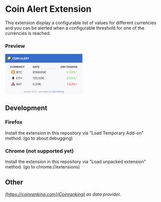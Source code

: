 # Coin Alert Extension

This extension display a configurable list of values for different currencies and you can be alerted when a configurable threshold for one of the currencies is reached.

### Preview

<img alt="preview" src="https://raw.githubusercontent.com/jbehuet/coin-alert-extension/master/assets/images/preview.png" width="250" />

## Development

### Firefox

Install the extension in this repository via "Load Temporary Add-on" method. (go to about:debugging)

### Chrome (not supported yet)

Install the extension in this repository via "Load unpacked extension" method. (go to chrome://extensions)

## Other

_[https://coinranking.com](Coinranking) as data provider._
